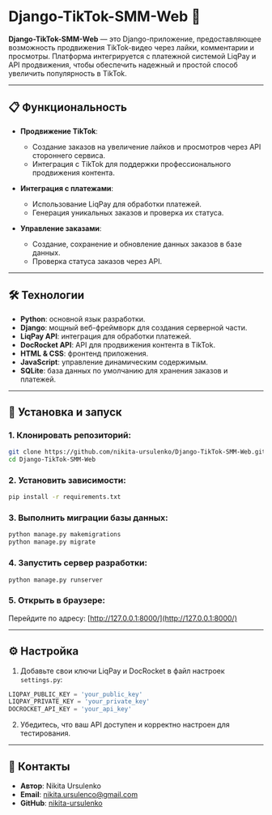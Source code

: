 # Django-TikTok-SMM-Web 🌟

**Django-TikTok-SMM-Web** — это Django-приложение, предоставляющее возможность продвижения TikTok-видео через лайки, комментарии и просмотры. 
Платформа интегрируется с платежной системой LiqPay и API продвижения, чтобы обеспечить надежный и простой способ увеличить популярность в TikTok.

---

## 📋 Функциональность

- **Продвижение TikTok**:
  - Создание заказов на увеличение лайков и просмотров через API стороннего сервиса.
  - Интеграция с TikTok для поддержки профессионального продвижения контента.

- **Интеграция с платежами**:
  - Использование LiqPay для обработки платежей.
  - Генерация уникальных заказов и проверка их статуса.

- **Управление заказами**:
  - Создание, сохранение и обновление данных заказов в базе данных.
  - Проверка статуса заказов через API.

---

## 🛠️ Технологии

- **Python**: основной язык разработки.
- **Django**: мощный веб-фреймворк для создания серверной части.
- **LiqPay API**: интеграция для обработки платежей.
- **DocRocket API**: API для продвижения контента в TikTok.
- **HTML & CSS**: фронтенд приложения.
- **JavaScript**: управление динамическим содержимым.
- **SQLite**: база данных по умолчанию для хранения заказов и платежей.

---

## 🚀 Установка и запуск

### 1. Клонировать репозиторий:
```bash
git clone https://github.com/nikita-ursulenko/Django-TikTok-SMM-Web.git
cd Django-TikTok-SMM-Web
```

### 2. Установить зависимости:
```bash
pip install -r requirements.txt
```

### 3. Выполнить миграции базы данных:
```bash
python manage.py makemigrations
python manage.py migrate
```

### 4. Запустить сервер разработки:
```bash
python manage.py runserver
```

### 5. Открыть в браузере:
Перейдите по адресу: [http://127.0.0.1:8000/](http://127.0.0.1:8000/)

---

## ⚙️ Настройка

1. Добавьте свои ключи LiqPay и DocRocket в файл настроек `settings.py`:
```python
LIQPAY_PUBLIC_KEY = 'your_public_key'
LIQPAY_PRIVATE_KEY = 'your_private_key'
DOCROCKET_API_KEY = 'your_api_key'
```

2. Убедитесь, что ваш API доступен и корректно настроен для тестирования.

---

## 📝 Контакты

- **Автор**: Nikita Ursulenko
- **Email**: nikita.ursulenco@gmail.com
- **GitHub**: [nikita-ursulenko](https://github.com/nikita-ursulenko)
